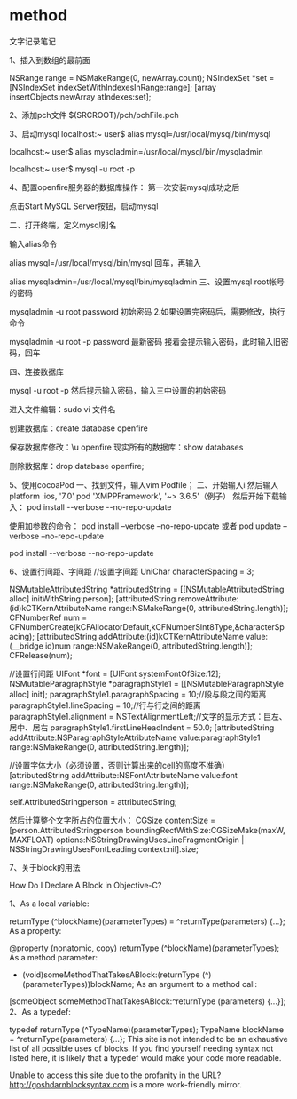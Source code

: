 # method
文字记录笔记

1、插入到数组的最前面

NSRange range = NSMakeRange(0, newArray.count);
NSIndexSet *set = [NSIndexSet indexSetWithIndexesInRange:range];
[array insertObjects:newArray atIndexes:set];

2、添加pch文件
$(SRCROOT)/pch/pchFile.pch

3、启动mysql
localhost:~ user$ alias mysql=/usr/local/mysql/bin/mysql

localhost:~ user$ alias mysqladmin=/usr/local/mysql/bin/mysqladmin

localhost:~ user$ mysql -u root -p

4、配置openfire服务器的数据库操作：
第一次安装mysql成功之后

点击Start MySQL Server按钮，启动mysql

二、打开终端，定义mysql别名

输入alias命令

alias mysql=/usr/local/mysql/bin/mysql
回车，再输入

alias mysqladmin=/usr/local/mysql/bin/mysqladmin
三、设置mysql root帐号的密码

mysqladmin -u root password 初始密码
2.如果设置完密码后，需要修改，执行命令

mysqladmin -u root -p  password 最新密码
接着会提示输入密码，此时输入旧密码，回车

四、连接数据库

mysql -u root -p
然后提示输入密码，输入三中设置的初始密码

进入文件编辑：sudo vi 文件名

创建数据库：create database openfire

保存数据库修改：\u openfire
现实所有的数据库：show databases

删除数据库：drop database openfire;

5、使用cocoaPod
一、找到文件，输入vim Podfile；
二、开始输入i  然后输入
platform :ios, '7.0'
pod 'XMPPFramework', '~> 3.6.5'（例子）
然后开始下载输入：
pod install --verbose --no-repo-update

使用加参数的命令：
pod install –verbose –no-repo-update
或者
pod update –verbose –no-repo-update

pod install --verbose --no-repo-update

6、设置行间距、字间距
//设置字间距
UniChar characterSpacing = 3;

NSMutableAttributedString *attributedString = [[NSMutableAttributedString alloc] initWithString:person];
[attributedString removeAttribute:(id)kCTKernAttributeName range:NSMakeRange(0, attributedString.length)];
CFNumberRef num =  CFNumberCreate(kCFAllocatorDefault,kCFNumberSInt8Type,&characterSpacing);
[attributedString addAttribute:(id)kCTKernAttributeName value:(__bridge id)num range:NSMakeRange(0, attributedString.length)];
CFRelease(num);

//设置行间距
UIFont *font = [UIFont systemFontOfSize:12];
NSMutableParagraphStyle *paragraphStyle1 = [[NSMutableParagraphStyle alloc] init];
paragraphStyle1.paragraphSpacing = 10;//段与段之间的距离
paragraphStyle1.lineSpacing = 10;//行与行之间的距离
paragraphStyle1.alignment = NSTextAlignmentLeft;//文字的显示方式：巨左、居中、居右
paragraphStyle1.firstLineHeadIndent = 50.0;
[attributedString addAttribute:NSParagraphStyleAttributeName value:paragraphStyle1 range:NSMakeRange(0, attributedString.length)];

//设置字体大小（必须设置，否则计算出来的cell的高度不准确）
[attributedString addAttribute:NSFontAttributeName value:font range:NSMakeRange(0, attributedString.length)];

self.AttributedStringperson = attributedString;


然后计算整个文字所占的位置大小：
CGSize contentSize = [person.AttributedStringperson boundingRectWithSize:CGSizeMake(maxW, MAXFLOAT) options:NSStringDrawingUsesLineFragmentOrigin | NSStringDrawingUsesFontLeading context:nil].size;

7、关于block的用法

How Do I Declare A Block in Objective-C?

1、As a local variable:

returnType (^blockName)(parameterTypes) = ^returnType(parameters) {...};
As a property:

@property (nonatomic, copy) returnType (^blockName)(parameterTypes);
As a method parameter:

- (void)someMethodThatTakesABlock:(returnType (^)(parameterTypes))blockName;
As an argument to a method call:

[someObject someMethodThatTakesABlock:^returnType (parameters) {...}];
2、As a typedef:

typedef returnType (^TypeName)(parameterTypes);
TypeName blockName = ^returnType(parameters) {...};
This site is not intended to be an exhaustive list of all possible uses of blocks.
If you find yourself needing syntax not listed here, it is likely that a typedef would make your code more readable.

Unable to access this site due to the profanity in the URL? http://goshdarnblocksyntax.com is a more work-friendly mirror.


